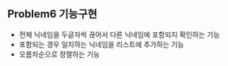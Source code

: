 ## Problem6 기능구현
- 전체 닉네임을 두글자씩 끊어서 다른 닉네임에 포함되지 확인하는 기능
- 포함되는 경우 일치하는 닉네임을 리스트에 추가하는 기능
- 오름차순으로 정렬하는 기능
